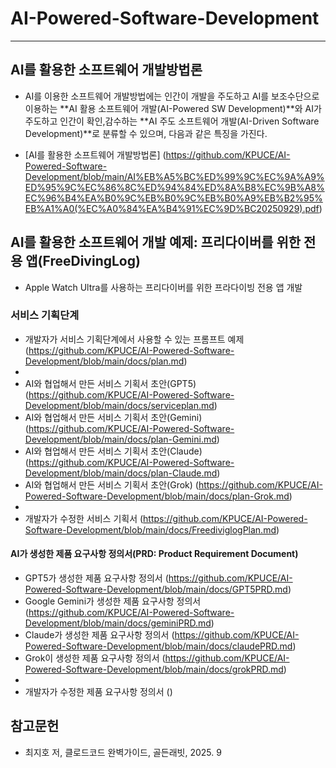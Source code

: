 # AI-Powered-Software-Development
***
## AI를 활용한 소프트웨어 개발방법론
* AI를 이용한 소프트웨어 개발방법에는 인간이 개발을 주도하고 AI를 보조수단으로 이용하는 **AI 활용 소프트웨어 개발(AI-Powered SW Development)**와 AI가 주도하고 인간이 확인,감수하는 **AI 주도 소프트웨어 개발(AI-Driven Software Development)**로 분류할 수 있으며, 다음과 같은 특징을 가진다.
  
* [AI를 활용한 소프트웨어 개발방법론] (https://github.com/KPUCE/AI-Powered-Software-Development/blob/main/AI%EB%A5%BC%ED%99%9C%EC%9A%A9%ED%95%9C%EC%86%8C%ED%94%84%ED%8A%B8%EC%9B%A8%EC%96%B4%EA%B0%9C%EB%B0%9C%EB%B0%A9%EB%B2%95%EB%A1%A0(%EC%A0%84%EA%B4%91%EC%9D%BC20250929).pdf)

## AI를 활용한 소프트웨어 개발 예제: 프리다이버를 위한 전용 앱(FreeDivingLog)
* Apple Watch Ultra를 사용하는 프리다이버를 위한 프라다이빙 전용 앱 개발
  
### 서비스 기획단계
* 개발자가 서비스 기획단계에서 사용할 수 있는 프롬프트 예제 (https://github.com/KPUCE/AI-Powered-Software-Development/blob/main/docs/plan.md)
*
* AI와 협업해서 만든 서비스 기획서 초안(GPT5) (https://github.com/KPUCE/AI-Powered-Software-Development/blob/main/docs/serviceplan.md)
* AI와 협업해서 만든 서비스 기획서 초안(Gemini) (https://github.com/KPUCE/AI-Powered-Software-Development/blob/main/docs/plan-Gemini.md)
* AI와 협업해서 만든 서비스 기획서 초안(Claude) (https://github.com/KPUCE/AI-Powered-Software-Development/blob/main/docs/plan-Claude.md)
* AI와 협업해서 만든 서비스 기획서 초안(Grok) (https://github.com/KPUCE/AI-Powered-Software-Development/blob/main/docs/plan-Grok.md)
* 
* 개발자가 수정한 서비스 기획서 (https://github.com/KPUCE/AI-Powered-Software-Development/blob/main/docs/FreediviglogPlan.md)

#### AI가 생성한 제품 요구사항 정의서(PRD: Product Requirement Document)
 * GPT5가 생성한 제품 요구사항 정의서 (https://github.com/KPUCE/AI-Powered-Software-Development/blob/main/docs/GPT5PRD.md)
 * Google Gemini가 생성한 제품 요구사항 정의서 (https://github.com/KPUCE/AI-Powered-Software-Development/blob/main/docs/geminiPRD.md)
 * Claude가 생성한 제품 요구사항 정의서 (https://github.com/KPUCE/AI-Powered-Software-Development/blob/main/docs/claudePRD.md)
 * Grok이 생성한 제품 요구사항 정의서 (https://github.com/KPUCE/AI-Powered-Software-Development/blob/main/docs/grokPRD.md)
 * 
 * 개발자가 수정한 제품 요구사항 정의서 ()

   
## 참고문헌
   * 최지호 저, 클로드코드 완벽가이드, 골든래빗, 2025. 9
